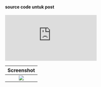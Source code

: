 #### source code untuk post ####
![Android Kotlin MVVM Networking dengan Rx Java dan Rx Android](https://yoesuv.blogspot.com/2019/01/android-kotlin-mvvm-networking-dengan.html)

| Screenshot |
| :---: |
| ![](https://lh3.googleusercontent.com/UPS4E-mbup45stL2YybRtQME4Rf6kquZHWUy1nD70seYdmdtg0V_O4tITylYj0EvDodrPRRXbISt-_aBFnYtq816RGTaMuTQ93sCypiTHisZuWAvWPScoPvV-36vhSzxBiMUljKctCdRCPyMF6Gb2vCBtt9upUKwzoUKvvfTETdMj3H9g9RXERMcayPg0E79yumR2Vqtf80drMAofVjBLwn0OfUuG7wlMMzCRdi8zKmI60Nhywaj456LEEJzvOUmLoN-BwvPQ3U9EHOaTGJ2BaA-cT4hBbs8QWQMODVO7FfkguIQLzA4SVOlmLeN1OrXsqXQnODA838XH-kv8ghWcpNBVZCOsvLCXCEcSxVAWDLzSD4NkFH10NX-SgWkfLqvBoyeXPpCid5bpVL63HFOK4soT_Ak-ql3UFz-fqly4qYMJdlT1XuYGCmDMZqb5NpSBj_d7KehP9xPN2e26I0qx-0gLajPySeXoiUOkypSoxkPw1SVhSiQeZ3q_iaLnLG9bB5rwponM0CFrzNeFHN7bIfuScf3zImjKsPWs7VIkno--RO0Ik36orRTTgQrFchYNDBaOScxAJ-K1rCUttX1BI_34WuikNePFx3uXbuBulax4D-AynoNo4M7GHSjm22LvT3buetS_U6WL_5T0gMHCfFc=w318-h635-no] )